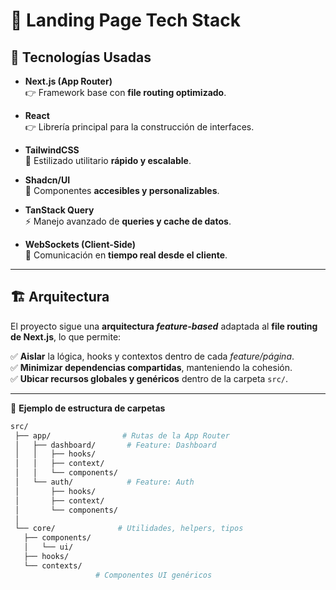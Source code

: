# 🚀 Landing Page Tech Stack

## 🔧 Tecnologías Usadas

- **Next.js (App Router)**  
  👉 Framework base con **file routing optimizado**.

- **React**  
  👉 Librería principal para la construcción de interfaces.

- **TailwindCSS**  
  🎨 Estilizado utilitario **rápido y escalable**.

- **Shadcn/UI**  
  🧩 Componentes **accesibles y personalizables**.

- **TanStack Query**  
  ⚡ Manejo avanzado de **queries y cache de datos**.

- **WebSockets (Client-Side)**  
  🔗 Comunicación en **tiempo real desde el cliente**.

---

## 🏗️ Arquitectura

El proyecto sigue una **arquitectura _feature-based_** adaptada al **file routing de Next.js**, lo que permite:

✅ **Aislar** la lógica, hooks y contextos dentro de cada _feature/página_.  
✅ **Minimizar dependencias compartidas**, manteniendo la cohesión.  
✅ **Ubicar recursos globales y genéricos** dentro de la carpeta `src/`.

---

📂 **Ejemplo de estructura de carpetas**

```bash
src/
 ├── app/                # Rutas de la App Router
 │   ├── dashboard/       # Feature: Dashboard
 │   │   ├── hooks/
 │   │   ├── context/
 │   │   └── components/
 │   └── auth/            # Feature: Auth
 │       ├── hooks/
 │       ├── context/
 │       └── components/
 │
 └── core/              # Utilidades, helpers, tipos
   ├── components/
   │   └── ui/
   ├── hooks/
   └── contexts/
                   # Componentes UI genéricos
```
